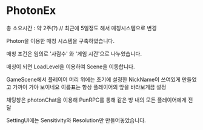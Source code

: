 # PhotonEx

총 소요시간 : 약 2주(?) // 최근에 5일정도 해서 매칭시스템으로 변경

Photon을 이용한 매칭 시스템을 구축하였습니다.

매칭 조건은 임의로 '사람수' 와 '게임 시간'으로 나누었습니다.

매칭이 되면 LoadLevel을 이용하여 Scene을 이동합니다.

GameScene에서 플레이어 머리 위에는 초기에 설정한 NickName이 쓰여있게 만들었고 가까이 가야 보이네요
이름표는 항상 플레이어의 앞을 바라보게끔 설정

채팅창은 photonChat을 이용해 PunRPC를 통해 같은 방 내의 모든 플레이어에게 전달

SettingUI에는 Sensitivity와 Resolution만 만들어놓았습니다.

